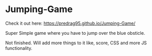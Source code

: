 # Jumping-Game

Check it out here: https://predrag95.github.io/Jumping-Game/

Super Simple game where you have to jump over the blue obsticle.

Not finished. Will add more things to it like, score, CSS and more JS functionality. 
